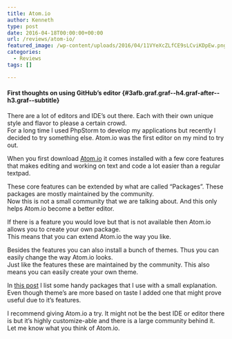 ```yaml
---
title: Atom.io
author: Kenneth
type: post
date: 2016-04-18T00:00:00+00:00
url: /reviews/atom-io/
featured_image: /wp-content/uploads/2016/04/11VYeXcZLfCE9sLCviKDpEw.png
categories:
  - Reviews
tags: []

---
```

#### First thoughts on using GitHub’s&nbsp;editor {#3afb.graf.graf--h4.graf-after--h3.graf--subtitle}

<p id="97bf" class="graf graf--p graf-after--figure">
  There are a lot of editors and IDE’s out there. Each with their own unique style and flavor to please a certain crowd.<br /> For a long time I used PhpStorm to develop my applications but recently I decided to try something else. Atom.io was the first editor on my mind to try out.
</p>

<p id="7772" class="graf graf--p graf-after--p">
  When you first download <a class="markup--anchor markup--p-anchor" href="https://atom.io/" target="_blank" rel="noopener noreferrer" data-href="https://atom.io/">Atom.io</a> it comes installed with a few core features that makes editing and working on text and code a lot easier than a regular textpad.
</p>

<p id="26c2" class="graf graf--p graf-after--p">
  These core features can be extended by what are called “Packages”. These packages are mostly maintained by the community.<br /> Now this is not a small community that we are talking about. And this only helps Atom.io become a better editor.
</p>

<p id="6984" class="graf graf--p graf-after--p">
  If there is a feature you would love but that is not available then Atom.io allows you to create your own package.<br /> This means that you can extend Atom.io the way you like.
</p>

<p id="58e0" class="graf graf--p graf-after--p">
  Besides the features you can also install a bunch of themes. Thus you can easily change the way Atom.io looks.<br /> Just like the features these are maintained by the community. This also means you can easily create your own theme.
</p>

<p id="a443" class="graf graf--p graf-after--p">
  In <a class="markup--anchor markup--p-anchor" href="https://schabrechtsk.be/announcements/atom-io-packages-and-theme-f109976230a9/" target="_blank" rel="noopener noreferrer" data-href="https://medium.com/@agilix_/atom-io-packages-and-theme-f109976230a9#.edxiwuiji">this post</a> I list some handy packages that I use with a small explanation. Even though theme’s are more based on taste I added one that might prove useful due to it’s features.
</p>

<p id="9dd2" class="graf graf--p graf-after--p graf--trailing">
  I recommend giving Atom.io a try. It might not be the best IDE or editor there is but it’s highly customize-able and there is a large community behind it. Let me know what you think of Atom.io.
</p>